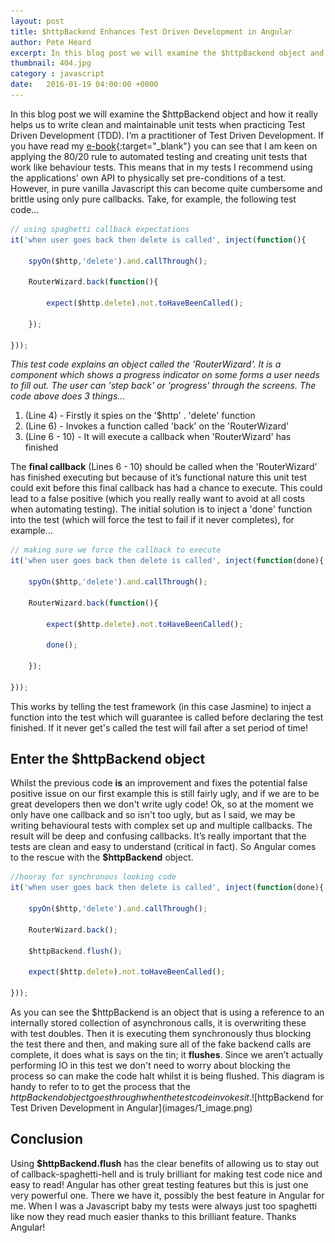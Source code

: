 ```yaml
---
layout: post
title: $httpBackend Enhances Test Driven Development in Angular
author: Pete Heard
excerpt: In this blog post we will examine the $httpBackend object and how it really helps us to write clean and maintainable unit tests ...
thumbnail: 404.jpg
category : javascript
date:   2016-01-19 04:00:00 +0000
---
```


In this blog post we will examine the $httpBackend object and how it really helps us to write clean and maintainable unit tests when practicing Test Driven Development (TDD). I’m a practitioner of Test Driven Development. If you have read my [e-book](/guides/tdd-simplified-in-5-steps/){:target="_blank"} you can see that I am keen on applying the 80/20 rule to automated testing and creating unit tests that work like behaviour tests. This means that in my tests I recommend using the applications' own API to physically set pre-conditions of a test. However, in pure vanilla Javascript this can become quite cumbersome and brittle using only pure callbacks. Take, for example, the following test code…

```javascript
// using spaghetti callback expectations
it('when user goes back then delete is called', inject(function(){

    spyOn($http,'delete').and.callThrough();

    RouterWizard.back(function(){

        expect($http.delete).not.toHaveBeenCalled();

    });

}));
```

_This test code explains an object called the 'RouterWizard'. It is a component which shows a progress indicator on some forms a user needs to fill out. The user can 'step back' or 'progress' through the screens. The code above does 3 things..._

1.  (Line 4) - Firstly it spies on the '$http' . 'delete' function
2.  (Line 6) - Invokes a function called 'back' on the 'RouterWizard'
3.  (Line 6 - 10) - It will execute a callback when 'RouterWizard' has finished

The **final callback** (Lines 6 - 10) should be called when the 'RouterWizard' has finished executing but because of it’s functional nature this unit test could exit before this final callback has had a chance to execute. This could lead to a false positive (which you really really want to avoid at all costs when automating testing). The initial solution is to inject a 'done' function into the test (which will force the test to fail if it never completes), for example…

```javascript
// making sure we force the callback to execute
it('when user goes back then delete is called', inject(function(done){

    spyOn($http,'delete').and.callThrough();

    RouterWizard.back(function(){

        expect($http.delete).not.toHaveBeenCalled();

        done();

    });

}));
```

This works by telling the test framework (in this case Jasmine) to inject a function into the test which will guarantee is called before declaring the test finished. If it never get's called the test will fail after a set period of time!

## Enter the $httpBackend object

Whilst the previous code **is** an improvement and fixes the potential false positive issue on our first example this is still fairly ugly, and if we are to be great developers then we don't write ugly code! Ok, so at the moment we only have one callback and so isn't too ugly, but as I said, we may be writing behavioural tests with complex set up and multiple callbacks. The result will be deep and confusing callbacks. It’s really important that the tests are clean and easy to understand (critical in fact). So Angular comes to the rescue with the **$httpBackend** object.

```javascript
//hooray for synchronous looking code
it('when user goes back then delete is called', inject(function(done){

    spyOn($http,'delete').and.callThrough();

    RouterWizard.back();

    $httpBackend.flush();

    expect($http.delete).not.toHaveBeenCalled();

}));
```

As you can see the $httpBackend is an object that is using a reference to an internally stored collection of asynchronous calls, it is overwriting these with test doubles. Then it is executing them synchronously thus blocking the test there and then, and making sure all of the fake backend calls are complete, it does what is says on the tin; it **flushes**. Since we aren’t actually performing IO in this test we don't need to worry about blocking the process so can make the code halt whilst it is being flushed. This diagram is handy to refer to to get the process that the $httpBackend object goes through when the test code invokes it. ![$httpBackend for Test Driven Development in Angular](images/1_image.png)

## Conclusion

Using **$httpBackend.flush** has the clear benefits of allowing us to stay out of callback-spaghetti-hell and is truly brilliant for making test code nice and easy to read! Angular has other great testing features but this is just one very powerful one. There we have it, possibly the best feature in Angular for me. When I was a Javascript baby my tests were always just too spaghetti like now they read much easier thanks to this brilliant feature. Thanks Angular!